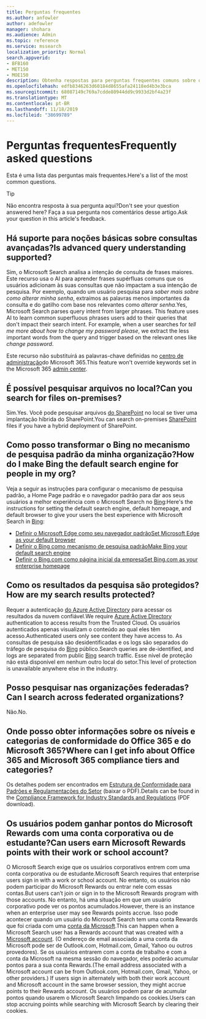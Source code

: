 ```yaml
---
title: Perguntas frequentes
ms.author: anfowler
author: adefowler
manager: shohara
ms.audience: Admin
ms.topic: reference
ms.service: mssearch
localization_priority: Normal
search.appverid:
- BFB160
- MET150
- MOE150
description: Obtenha respostas para perguntas frequentes comuns sobre o Enterprise Search e a Pesquisa da Microsoft
ms.openlocfilehash: edfb8346263d60184d8655afa24118ed4b3e3bca
ms.sourcegitcommit: 68087149c769a7cdde80944dd9c9933d2bf4a23f
ms.translationtype: MT
ms.contentlocale: pt-BR
ms.lasthandoff: 11/18/2019
ms.locfileid: "38699789"
---
```

# <a name="frequently-asked-questions"></a><span data-ttu-id="d1658-103">Perguntas frequentes</span><span class="sxs-lookup"><span data-stu-id="d1658-103">Frequently asked questions</span></span>

<span data-ttu-id="d1658-104">Esta é uma lista das perguntas mais frequentes.</span><span class="sxs-lookup"><span data-stu-id="d1658-104">Here's a list of the most common questions.</span></span>

> [!TIP]
> <span data-ttu-id="d1658-105">Não encontra resposta à sua pergunta aqui?</span><span class="sxs-lookup"><span data-stu-id="d1658-105">Don't see your question answered here?</span></span> <span data-ttu-id="d1658-106">Faça a sua pergunta nos comentários desse artigo.</span><span class="sxs-lookup"><span data-stu-id="d1658-106">Ask your question in this article's feedback.</span></span>

## <a name="is-advanced-query-understanding-supported"></a><span data-ttu-id="d1658-107">Há suporte para noções básicas sobre consultas avançadas?</span><span class="sxs-lookup"><span data-stu-id="d1658-107">Is advanced query understanding supported?</span></span>

<span data-ttu-id="d1658-p102">Sim, o Microsoft Search analisa a intenção de consulta de frases maiores. Este recurso usa o AI para aprender frases supérfluas comuns que os usuários adicionam às suas consultas que não impactam a sua intenção de pesquisa. Por exemplo, quando um usuário pesquisa para *saber mais sobre como alterar minha senha*, extraímos as palavras menos importantes da consulta e do gatilho com base nos relevantes como *alterar senha*.</span><span class="sxs-lookup"><span data-stu-id="d1658-p102">Yes, Microsoft Search parses query intent from larger phrases. This feature uses AI to learn common superfluous phrases users add to their queries that don't impact their search intent. For example, when a user searches for *tell me more about how to change my password please*, we extract the less important words from the query and trigger based on the relevant ones like *change password*.</span></span>
  
<span data-ttu-id="d1658-111">Este recurso não substituirá as palavras-chave definidas no [centro de administração](https://admin.microsoft.com)do Microsoft 365.</span><span class="sxs-lookup"><span data-stu-id="d1658-111">This feature won't override keywords set in the Microsoft 365 [admin center](https://admin.microsoft.com).</span></span>
  
## <a name="can-you-search-for-files-on-premises"></a><span data-ttu-id="d1658-112">É possível pesquisar arquivos no local?</span><span class="sxs-lookup"><span data-stu-id="d1658-112">Can you search for files on-premises?</span></span>

<span data-ttu-id="d1658-113">Sim.</span><span class="sxs-lookup"><span data-stu-id="d1658-113">Yes.</span></span> <span data-ttu-id="d1658-114">Você pode pesquisar arquivos [do SharePoint](http://sharepoint.com/) no local se tiver uma implantação híbrida do SharePoint.</span><span class="sxs-lookup"><span data-stu-id="d1658-114">You can search on-premises [SharePoint](http://sharepoint.com/) files if you have a hybrid deployment of SharePoint.</span></span>
  
## <a name="how-do-i-make-bing-the-default-search-engine-for-people-in-my-org"></a><span data-ttu-id="d1658-115">Como posso transformar o Bing no mecanismo de pesquisa padrão da minha organização?</span><span class="sxs-lookup"><span data-stu-id="d1658-115">How do I make Bing the default search engine for people in my org?</span></span>

<span data-ttu-id="d1658-116">Veja a seguir as instruções para configurar o mecanismo de pesquisa padrão, a Home Page padrão e o navegador padrão para dar aos seus usuários a melhor experiência com o Microsoft Search no [Bing](https://Bing.com):</span><span class="sxs-lookup"><span data-stu-id="d1658-116">Here's the instructions for setting the default search engine, default homepage, and default browser to give your users the best experience with Microsoft Search in [Bing](https://Bing.com):</span></span>

- [<span data-ttu-id="d1658-117">Definir o Microsoft Edge como seu navegador padrão</span><span class="sxs-lookup"><span data-stu-id="d1658-117">Set Microsoft Edge as your default browser</span></span>](set-default-browser.md)
- [<span data-ttu-id="d1658-118">Definir o Bing como mecanismo de pesquisa padrão</span><span class="sxs-lookup"><span data-stu-id="d1658-118">Make Bing your default search engine</span></span>](set-default-search-engine.md)
- [<span data-ttu-id="d1658-119">Definir o Bing.com como página inicial da empresa</span><span class="sxs-lookup"><span data-stu-id="d1658-119">Set Bing.com as your enterprise homepage</span></span>](set-default-homepage.md)

  
## <a name="how-are-my-search-results-protected"></a><span data-ttu-id="d1658-120">Como os resultados da pesquisa são protegidos?</span><span class="sxs-lookup"><span data-stu-id="d1658-120">How are my search results protected?</span></span>

<span data-ttu-id="d1658-121">Requer a autenticação [do Azure Active Directory](https://docs.microsoft.com/azure/active-directory/) para acessar os resultados da nuvem confiável.</span><span class="sxs-lookup"><span data-stu-id="d1658-121">We require [Azure Active Directory](https://docs.microsoft.com/azure/active-directory/) authentication to access results from the Trusted Cloud.</span></span> <span data-ttu-id="d1658-122">Os usuários autenticados apenas visualizam o conteúdo ao qual eles têm acesso.</span><span class="sxs-lookup"><span data-stu-id="d1658-122">Authenticated users only see content they have access to.</span></span> <span data-ttu-id="d1658-123">As consultas de pesquisa são desidentificadas e os logs são separados do tráfego de pesquisa do [Bing](https://Bing.com) público.</span><span class="sxs-lookup"><span data-stu-id="d1658-123">Search queries are de-identified, and logs are separated from public [Bing](https://Bing.com) search traffic.</span></span> <span data-ttu-id="d1658-124">Esse nível de proteção não está disponível em nenhum outro local do setor.</span><span class="sxs-lookup"><span data-stu-id="d1658-124">This level of protection is unavailable anywhere else in the industry.</span></span>

## <a name="can-i-search-across-federated-organizations"></a><span data-ttu-id="d1658-125">Posso pesquisar nas organizações federadas?</span><span class="sxs-lookup"><span data-stu-id="d1658-125">Can I search across federated organizations?</span></span>

<span data-ttu-id="d1658-126">Não.</span><span class="sxs-lookup"><span data-stu-id="d1658-126">No.</span></span>

## <a name="where-can-i-get-info-about-office-365-and-microsoft-365-compliance-tiers-and-categories"></a><span data-ttu-id="d1658-127">Onde posso obter informações sobre os níveis e categorias de conformidade do Office 365 e do Microsoft 365?</span><span class="sxs-lookup"><span data-stu-id="d1658-127">Where can I get info about Office 365 and Microsoft 365 compliance tiers and categories?</span></span>

<span data-ttu-id="d1658-128">Os detalhes podem ser encontrados em [Estrutura de Conformidade para Padrões e Regulamentações do Setor](https://download.microsoft.com/download/B/2/7/B27B3EF3-8849-4C18-8BA4-5AD755728620/Compliance%20Framework_customer%20guidance.pdf) (baixar o PDF).</span><span class="sxs-lookup"><span data-stu-id="d1658-128">Details can be found in the [Compliance Framework for Industry Standards and Regulations](https://download.microsoft.com/download/B/2/7/B27B3EF3-8849-4C18-8BA4-5AD755728620/Compliance%20Framework_customer%20guidance.pdf) (PDF download).</span></span>

## <a name="can-users-earn-microsoft-rewards-points-with-their-work-or-school-account"></a><span data-ttu-id="d1658-129">Os usuários podem ganhar pontos do Microsoft Rewards com uma conta corporativa ou de estudante?</span><span class="sxs-lookup"><span data-stu-id="d1658-129">Can users earn Microsoft Rewards points with their work or school account?</span></span>

<span data-ttu-id="d1658-130">O Microsoft Search exige que os usuários corporativos entrem com uma conta corporativa ou de estudante.</span><span class="sxs-lookup"><span data-stu-id="d1658-130">Microsoft Search requires that enterprise users sign in with a work or school account.</span></span> <span data-ttu-id="d1658-131">No entanto, os usuários não podem participar do Microsoft Rewards ou entrar nele com essas contas.</span><span class="sxs-lookup"><span data-stu-id="d1658-131">But users can’t join or sign in to the Microsoft Rewards program with those accounts.</span></span> <span data-ttu-id="d1658-132">No entanto, há uma situação em que um usuário corporativo pode ver os pontos acumulados.</span><span class="sxs-lookup"><span data-stu-id="d1658-132">However, there is an instance when an enterprise user may see Rewards points accrue.</span></span> <span data-ttu-id="d1658-133">Isso pode acontecer quando um usuário do Microsoft Search tem uma conta Rewards que foi criada com uma <a href="https://www.microsoft.com/welcome?rtc=1">conta da Microsoft</a>.</span><span class="sxs-lookup"><span data-stu-id="d1658-133">This can happen when a Microsoft Search user has a Rewards account that was created with a <a href="https://www.microsoft.com/welcome?rtc=1">Microsoft account</a>.</span></span> <span data-ttu-id="d1658-134">(O endereço de email associado a uma conta da Microsoft pode ser de Outlook.com, Hotmail.com, Gmail, Yahoo ou outros provedores). Se os usuários entrarem com a conta de trabalho e com a conta da Microsoft na mesma sessão do navegador, eles poderão acumular pontos para a sua conta Rewards.</span><span class="sxs-lookup"><span data-stu-id="d1658-134">(The email address associated with a Microsoft account can be from Outlook.com, Hotmail.com, Gmail, Yahoo, or other providers.) If users sign in alternately with both their work account and Microsoft account in the same browser session, they might accrue points to their Rewards account.</span></span> <span data-ttu-id="d1658-135">Os usuários podem parar de acumular pontos quando usarem o Microsoft Search limpando os cookies.</span><span class="sxs-lookup"><span data-stu-id="d1658-135">Users can stop accruing points while searching with Microsoft Search by clearing their cookies.</span></span> 

